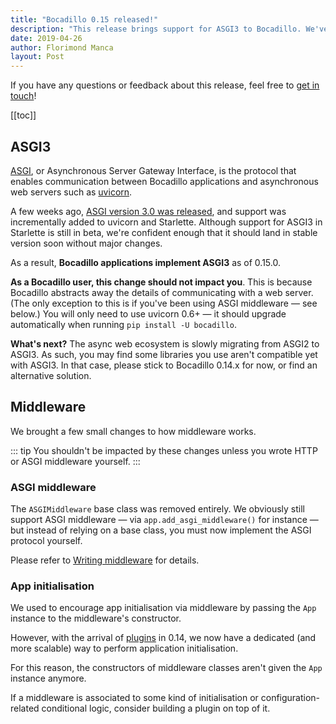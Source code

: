 ```yaml
---
title: "Bocadillo 0.15 released!"
description: "This release brings support for ASGI3 to Bocadillo. We've also seized this opportunity to revamp how middleware works."
date: 2019-04-26
author: Florimond Manca
layout: Post
---
```


If you have any questions or feedback about this release, feel free to [get in touch](https://bocadilloproject.github.io/faq.html#getting-in-touch)!

[[toc]]

## ASGI3

[ASGI](https://asgi.readthedocs.io/en/latest/), or Asynchronous Server Gateway Interface, is the protocol that enables communication between Bocadillo applications and asynchronous web servers such as [uvicorn](https://www.uvicorn.org).

A few weeks ago, [ASGI version 3.0 was released](https://www.encode.io/reports/february-2019/), and support was incrementally added to uvicorn and Starlette. Although support for ASGI3 in Starlette is still in beta, we're confident enough that it should land in stable version soon without major changes.

As a result, **Bocadillo applications implement ASGI3** as of 0.15.0.

**As a Bocadillo user, this change should not impact you**. This is because Bocadillo abstracts away the details of communicating with a web server. (The only exception to this is if you've been using ASGI middleware — see below.) You will only need to use uvicorn 0.6+ — it should upgrade automatically when running `pip install -U bocadillo`.

**What's next?** The async web ecosystem is slowly migrating from ASGI2 to ASGI3. As such, you may find some libraries you use aren't compatible yet with ASGI3. In that case, please stick to Bocadillo 0.14.x for now, or find an alternative solution.

## Middleware

We brought a few small changes to how middleware works.

::: tip
You shouldn't be impacted by these changes unless you wrote HTTP or ASGI middleware yourself.
:::

### ASGI middleware

The `ASGIMiddleware` base class was removed entirely. We obviously still support ASGI middleware — via `app.add_asgi_middleware()` for instance — but instead of relying on a base class, you must now implement the ASGI protocol yourself.

Please refer to [Writing middleware](https://bocadilloproject.github.io/how-to/middleware.html#asgi-middleware) for details.

### App initialisation

We used to encourage app initialisation via middleware by passing the `App` instance to the middleware's constructor.

However, with the arrival of [plugins](https://bocadilloproject.github.io/guides/architecture/plugins.html) in 0.14, we now have a dedicated (and more scalable) way to perform application initialisation.

For this reason, the constructors of middleware classes aren't given the `App` instance anymore.

If a middleware is associated to some kind of initialisation or configuration-related conditional logic, consider building a plugin on top of it.
